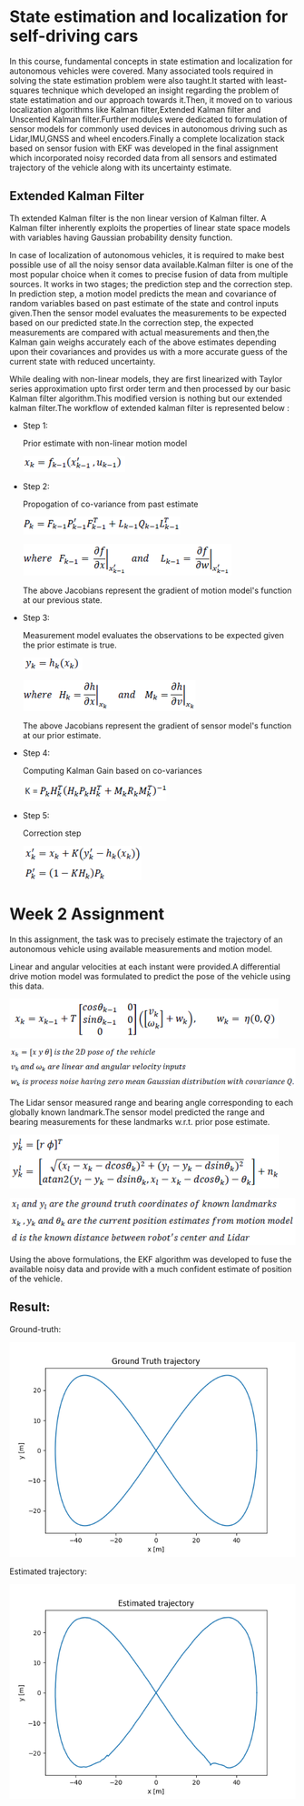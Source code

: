 # __State estimation and localization for self-driving cars__

In this course, fundamental concepts in state estimation and localization for autonomous vehicles were covered. Many associated tools required in solving the state estimation problem were also taught.It started with least-squares technique which developed an insight regarding the problem of state estatimation and our approach towards it.Then, it moved on to various localization algorithms like Kalman filter,Extended Kalman filter and Unscented Kalman filter.Further modules were dedicated to formulation of sensor models for commonly used devices in autonomous driving such as Lidar,IMU,GNSS and wheel encoders.Finally a complete localization stack based on sensor fusion with EKF was developed in the final assignment which incorporated noisy recorded data from all sensors and estimated trajectory of the vehicle along with its uncertainty estimate.

## Extended Kalman Filter


Th extended Kalman filter is the non linear version of Kalman filter. A Kalman filter inherently exploits the properties of linear state space models with variables having Gaussian probability density function.

In case of localization of autonomous vehicles, it is required to make best possible use of all the noisy sensor data available.Kalman filter is one of the most popular choice when it comes to precise fusion of data from multiple sources. It works in two stages; the prediction step and the correction step. In prediction step, a motion model predicts the mean and covariance of random variables based on past estimate of the state and control inputs given.Then the sensor model evaluates the measurements to be expected based on our predicted state.In the correction step, the expected measurements are compared with actual measurements and then,the Kalman gain weighs accurately each of the above estimates depending upon their covariances and provides us with a more accurate guess of the current state with reduced uncertainty.

While dealing with non-linear models, they are first linearized with Taylor series approximation upto first order term and then processed by our basic Kalman filter algorithm.This modified version is nothing but our extended kalman filter.The workflow of extended kalman filter is represented below :


- Step 1:

	Prior estimate with non-linear motion model

	![](week2/images/equations/img_9.PNG)
- Step 2:

	Propogation of co-variance from past estimate

	![](week2/images/equations/img_10.PNG)

	![](week2/images/equations/img_11.PNG)

	The above Jacobians represent the gradient of motion model's function at our previous state.

- Step 3:

	Measurement model evaluates the observations to be expected given the prior estimate is true.

	![](week2/images/equations/img_12.PNG)

	![](week2/images/equations/img_14.PNG)

	The above Jacobians represent the gradient of sensor model's function at our prior estimate.

- Step 4:

	Computing Kalman Gain based on co-variances

	![](week2/images/equations/img_13.PNG)

- Step 5:
	
	Correction step

	![](week2/images/equations/img_15.PNG)

# Week 2 Assignment

In this assignment, the task was to precisely estimate the trajectory of an autonomous vehicle using available measurements and motion model.

Linear and angular velocities at each instant were provided.A differential drive motion model was formulated to predict the pose of the vehicle using this data.

![](week2/images/equations/img_5.PNG)

![](week2/images/equations/img_16.PNG)

The Lidar sensor measured range and bearing angle corresponding to each globally known landmark.The sensor model predicted the range and bearing measurements for these landmarks w.r.t. prior pose estimate.

![](week2/images/equations/img_6.PNG)

![](week2/images/equations/img_7.PNG)

Using the above formulations, the EKF algorithm was developed to fuse the available noisy data and provide with a much confident estimate of position of the vehicle.

## Result:

Ground-truth:

![](week2/images/gtruth.png)

Estimated trajectory:

![](week2/images/mygraph1.png)


